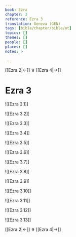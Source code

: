 ```yaml
---
book: Ezra
chapter: 3
reference: Ezra 3
translation: Geneva (GEN)
tags: [bible/chapter/bible/ot]
topics: []
themes: []
people: []
places: []
notes: >
  
---
```


[[Ezra 2|<-]] ✞ [[Ezra 4|->]]

# Ezra 3

![[Ezra 3.1]]

![[Ezra 3.2]]

![[Ezra 3.3]]

![[Ezra 3.4]]

![[Ezra 3.5]]

![[Ezra 3.6]]

![[Ezra 3.7]]

![[Ezra 3.8]]

![[Ezra 3.9]]

![[Ezra 3.10]]

![[Ezra 3.11]]

![[Ezra 3.12]]

![[Ezra 3.13]]

[[Ezra 2|<-]] ✞ [[Ezra 4|->]]
